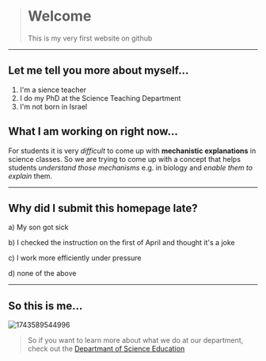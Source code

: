 > # Welcome
> This is my very first website on github

---

## Let me tell you more about myself...

  1. I'm a sience teacher
  2. I do my PhD at the Science Teaching Department
  3. I'm not born in Israel

## What I am working on right now...

For students it is very *difficult* to come up with **mechanistic explanations** in science classes. So we are trying to come up with a concept that helps students *understand those mechanisms* e.g. in biology and *enable them to explain* them.

---

## Why did I submit this homepage late?

a) My son got sick

b) I checked the instruction on the first of April and thought it's a joke

c) I work more efficiently under pressure

d) none of the above

---

## So this is me...

![1743589544996](https://github.com/user-attachments/assets/841df25e-77f2-48ba-9c91-b9697023c2f2)

> So if you want to learn more about what we do at our department, check out the [Departmant of Science Education](https://www.weizmann.ac.il/ScienceTeaching/)
